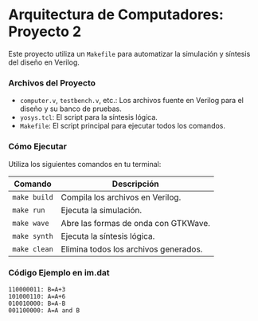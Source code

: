 # Arquitectura de Computadores: Proyecto 2

Este proyecto utiliza un `Makefile` para automatizar la simulación y síntesis del diseño en Verilog.

### Archivos del Proyecto

* `computer.v`, `testbench.v`, etc.: Los archivos fuente en Verilog para el diseño y su banco de pruebas.
* `yosys.tcl`: El script para la síntesis lógica.
* `Makefile`: El script principal para ejecutar todos los comandos.

### Cómo Ejecutar

Utiliza los siguientes comandos en tu terminal:

| Comando | Descripción |
|---|---|
| `make build` | Compila los archivos en Verilog. |
| `make run` | Ejecuta la simulación. |
| `make wave` | Abre las formas de onda con GTKWave. |
| `make synth` | Ejecuta la síntesis lógica. |
| `make clean` | Elimina todos los archivos generados. |

### Código Ejemplo en im.dat
```
110000011: B=A+3  
101000110: A=A+6  
010010000: B=A-B  
001100000: A=A and B
```
